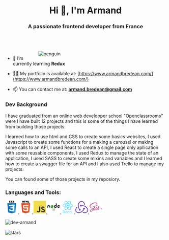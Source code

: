 

<h1 align="center">Hi 👋, I'm Armand</h1>
<h3 align="center">A passionate frontend developer from France</h3>
<br>
<br>
<br>
<img align="right" alt="penguin" width="400" margin-left="1rem" 
  src="https://media4.giphy.com/media/v1.Y2lkPTc5MGI3NjExeWU0MW5tMzYzcXZvdnAybzJ4Y3JxeGpnNHFlbTlxN2kya3JnanNlNSZlcD12MV9pbnRlcm5hbF9naWZfYnlfaWQmY3Q9Zw/QDjpIL6oNCVZ4qzGs7/giphy.gif">

- 🌱 I’m currently learning **Redux**

- 👨‍💻 My portfolio is available at: [https://www.armandbredean.com/](https://www.armandbredean.com/)

- 📫 You can contact me at: **armand.bredean@gmail.com**

<h3 align="left">Dev Background</h3>
<p align="left">
  I have graduated from an online web developper school "Openclassrooms" were I have built 12 projects
   and this is some of the things I have learned from building those projects:
</p>
<p align="left">
I learned how to use html and CSS to create some basics websites, I used Javascript to create some functions for a making a carousel or making some calls to an API, I used React to create a single page only apllication with some reusable components, I used Redux to manage the state of an application, I used SASS to create some mixins and variables and I learned how to create a swagger file for an API and I also used Trello to manage my projects.
</p>
<p align="left">
You can found some of those projects in my reposiory.
</p>

<h3 align="left">Languages and Tools:</h3>
<p align="left"> <a href="https://www.w3schools.com/css/" target="_blank" rel="noreferrer"> <img src="https://raw.githubusercontent.com/devicons/devicon/master/icons/css3/css3-original-wordmark.svg" alt="css3" width="40" height="40"/> </a> <a href="https://www.w3.org/html/" target="_blank" rel="noreferrer"> <img src="https://raw.githubusercontent.com/devicons/devicon/master/icons/html5/html5-original-wordmark.svg" alt="html5" width="40" height="40"/> </a> <a href="https://developer.mozilla.org/en-US/docs/Web/JavaScript" target="_blank" rel="noreferrer"> <img src="https://raw.githubusercontent.com/devicons/devicon/master/icons/javascript/javascript-original.svg" alt="javascript" width="40" height="40"/> </a> <a href="https://nodejs.org" target="_blank" rel="noreferrer"> <img src="https://raw.githubusercontent.com/devicons/devicon/master/icons/nodejs/nodejs-original-wordmark.svg" alt="nodejs" width="40" height="40"/> </a> <a href="https://reactjs.org/" target="_blank" rel="noreferrer"> <img src="https://raw.githubusercontent.com/devicons/devicon/master/icons/react/react-original-wordmark.svg" alt="react" width="40" height="40"/> </a> <a href="https://redux.js.org" target="_blank" rel="noreferrer"> <img src="https://raw.githubusercontent.com/devicons/devicon/master/icons/redux/redux-original.svg" alt="redux" width="40" height="40"/> </a> <a href="https://sass-lang.com" target="_blank" rel="noreferrer"> <img src="https://raw.githubusercontent.com/devicons/devicon/master/icons/sass/sass-original.svg" alt="sass" width="40" height="40"/> </a> </p>

<p><img align="center" src="https://github-readme-stats.vercel.app/api/top-langs?username=dev-armand&show_icons=true&locale=en&layout=compact" alt="dev-armand" /></p>
<img align="center" alt="stars" width="1000" src="https://i.pinimg.com/originals/4b/e2/6f/4be26f78403b18f152f648c6ce4553bc.gif">
